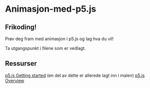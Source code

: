 # Animasjon-med-p5.js

## Frikoding!
Prøv deg fram med animasjon i p5.js og lag hva du vil!

Ta utgangspunkt i filene som er vedlagt.

## Ressurser
[p5.js Getting started](https://p5js.org/get-started/) (en del av dette er allerede lagt inn i malen)
[p5.js Overview](https://github.com/processing/p5.js/wiki/p5.js-overview)
